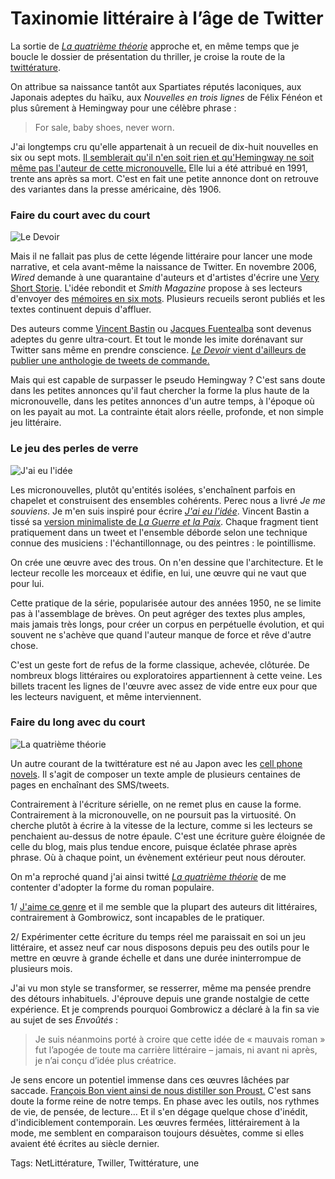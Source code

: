 # Taxinomie littéraire à l&#8217;âge de Twitter

La sortie de [*La quatrième théorie*](http://blog.tcrouzet.com/la-quatrieme-theorie/) approche et, en même temps que je boucle le dossier de présentation du thriller, je croise la route de la [twittérature](http://blog.tcrouzet.com/la-quatrieme-theorie/la-quatrieme-theorie-liens/).

On attribue sa naissance tantôt aux Spartiates réputés laconiques, aux Japonais adeptes du haïku, aux *Nouvelles en trois lignes* de Félix Fénéon et plus sûrement à Hemingway pour une célèbre phrase :

> For sale, baby shoes, never worn.

J'ai longtemps cru qu'elle appartenait à un recueil de dix-huit nouvelles en six ou sept mots. [Il semblerait qu'il n'en soit rien et qu'Hemingway ne soit même pas l'auteur de cette micronouvelle.](http://quoteinvestigator.com/2013/01/28/baby-shoes/#return-note-5340-2) Elle lui a été attribué en 1991, trente ans après sa mort. C'est en fait une petite annonce dont on retrouve des variantes dans la presse américaine, dès 1906.

### Faire du court avec du court

![Le Devoir](http://blog.tcrouzet.comhttps://tcrouzet.com/images_tc/2013/02/devoir.png)

Mais il ne fallait pas plus de cette légende littéraire pour lancer une mode narrative, et cela avant-même la naissance de Twitter. En novembre 2006, *Wired* demande à une quarantaine d'auteurs et d'artistes d'écrire une [Very Short Storie](http://www.wired.com/wired/archive/14.11/sixwords.html). L'idée rebondit et *Smith Magazine* propose à ses lecteurs d'envoyer des [mémoires en six mots](http://www.smithmag.net/sixwords/). Plusieurs recueils seront publiés et les textes continuent depuis d'affluer.

Des auteurs comme [Vincent Bastin](http://twittonouvelles.blogs.sudouest.fr/) ou [Jacques Fuentealba](http://fablimi.wordpress.com/category/latelier-de-jacques-fuentealba/) sont devenus adeptes du genre ultra-court. Et tout le monde les imite dorénavant sur Twitter sans même en prendre conscience. [*Le Devoir* vient d'ailleurs de publier une anthologie de tweets de commande.](http://www.ledevoir.com/culture/livres/369866/lire-tremblay-pivot-jardin-thuy-et-mavrikakis-en-140-caracteres)

Mais qui est capable de surpasser le pseudo Hemingway ? C'est sans doute dans les petites annonces qu'il faut chercher la forme la plus haute de la micronouvelle, dans les petites annonces d'un autre temps, à l'époque où on les payait au mot. La contrainte était alors réelle, profonde, et non simple jeu littéraire.

### Le jeu des perles de verre

![J'ai eu l'idée](http://blog.tcrouzet.comhttps://tcrouzet.com/images_tc/2013/02/id.png)

Les micronouvelles, plutôt qu'entités isolées, s'enchaînent parfois en chapelet et construisent des ensembles cohérents. Perec nous a livré *Je me souviens*. Je m'en suis inspiré pour écrire [*J'ai eu l'idée*](http://blog.tcrouzet.com/id/). Vincent Bastin a tissé sa [version minimaliste de *La Guerre et la Paix*](http://fr.feedbooks.com/userbook/23278/morts-et-r%C3%A9surrections-du-sergent-grenadier-lazare). Chaque fragment tient pratiquement dans un tweet et l'ensemble déborde selon une technique connue des musiciens : l'échantillonnage, ou des peintres : le pointillisme.

On crée une œuvre avec des trous. On n'en dessine que l'architecture. Et le lecteur recolle les morceaux et édifie, en lui, une œuvre qui ne vaut que pour lui.

Cette pratique de la série, popularisée autour des années 1950, ne se limite pas à l'assemblage de brèves. On peut agréger des textes plus amples, mais jamais très longs, pour créer un corpus en perpétuelle évolution, et qui souvent ne s'achève que quand l'auteur manque de force et rêve d'autre chose.

C'est un geste fort de refus de la forme classique, achevée, clôturée. De nombreux blogs littéraires ou exploratoires appartiennent à cette veine. Les billets tracent les lignes de l'œuvre avec assez de vide entre eux pour que les lecteurs naviguent, et même interviennent.

### Faire du long avec du court

![La quatrième théorie](http://blog.tcrouzet.comhttps://tcrouzet.com/images_tc/2013/02/4t200.jpg)

Un autre courant de la twittérature est né au Japon avec les [cell phone novels](http://en.wikipedia.org/wiki/Cell_phone_novel). Il s'agit de composer un texte ample de plusieurs centaines de pages en enchaînant des SMS/tweets.

Contrairement à l'écriture sérielle, on ne remet plus en cause la forme. Contrairement à la micronouvelle, on ne poursuit pas la virtuosité. On cherche plutôt à écrire à la vitesse de la lecture, comme si les lecteurs se penchaient au-dessus de notre épaule. C'est une écriture guère éloignée de celle du blog, mais plus tendue encore, puisque éclatée phrase après phrase. Où à chaque point, un évènement extérieur peut nous dérouter.

On m'a reproché quand j'ai ainsi twitté [*La quatrième théorie*](http://blog.tcrouzet.com/la-quatrieme-theorie/) de me contenter d'adopter la forme du roman populaire.

1/ [J'aime ce genre](http://blog.tcrouzet.com/2010/08/25/pour-une-litterature-de-gare/) et il me semble que la plupart des auteurs dit littéraires, contrairement à Gombrowicz, sont incapables de le pratiquer.

2/ Expérimenter cette écriture du temps réel me paraissait en soi un jeu littéraire, et assez neuf car nous disposons depuis peu des outils pour le mettre en œuvre à grande échelle et dans une durée ininterrompue de plusieurs mois.

J'ai vu mon style se transformer, se resserrer, même ma pensée prendre des détours inhabituels. J'éprouve depuis une grande nostalgie de cette expérience. Et je comprends pourquoi Gombrowicz a déclaré à la fin sa vie au sujet de ses *Envoûtés* :

> Je suis néanmoins porté à croire que cette idée de « mauvais roman » fut l’apogée de toute ma carrière littéraire – jamais, ni avant ni après, je n’ai conçu d’idée plus créatrice.

Je sens encore un potentiel immense dans ces œuvres lâchées par saccade. [François Bon vient ainsi de nous distiller son Proust.](http://www.tierslivre.net/spip/spip.php?rubrique113) C'est sans doute la forme reine de notre temps. En phase avec les outils, nos rythmes de vie, de pensée, de lecture… Et il s'en dégage quelque chose d'inédit, d'indiciblement contemporain. Les œuvres fermées, littérairement à la mode, me semblent en comparaison toujours désuètes, comme si elles avaient été écrites au siècle dernier.

Tags: NetLittérature, Twiller, Twittérature, une